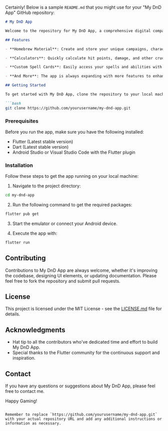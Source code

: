 Certainly! Below is a sample `README.md` that you might use for your "My DnD App" GitHub repository:

```markdown
# My DnD App

Welcome to the repository for My DnD App, a comprehensive digital companion for all your Dungeons & Dragons needs, built for Android using Dart and Flutter. This app is perfect for both seasoned Dungeon Masters and players alike, providing a range of tools and resources right at your fingertips.

## Features

- **Homebrew Material**: Create and store your unique campaigns, characters, and items. Unleash your creativity by crafting custom content for your games.

- **Calculators**: Quickly calculate hit points, damage, and other crucial DnD statistics. Save time for what matters most—adventure!

- **Custom Spell Cards**: Easily access your spells and abilities with beautifully designed custom spell cards. Customize and manage your spellbook with ease.

- **And More**: The app is always expanding with more features to enhance your DnD experience.

## Getting Started

To get started with My DnD App, clone the repository to your local machine using the following command:

```bash
git clone https://github.com/yourusername/my-dnd-app.git
```

### Prerequisites

Before you run the app, make sure you have the following installed:
- Flutter (Latest stable version)
- Dart (Latest stable version)
- Android Studio or Visual Studio Code with the Flutter plugin

### Installation

Follow these steps to get the app running on your local machine:

1. Navigate to the project directory:

```bash
cd my-dnd-app
```

2. Run the following command to get the required packages:

```bash
flutter pub get
```

3. Start the emulator or connect your Android device.

4. Execute the app with:

```bash
flutter run
```

## Contributing

Contributions to My DnD App are always welcome, whether it's improving the codebase, designing UI elements, or updating documentation. Please feel free to fork the repository and submit pull requests.

## License

This project is licensed under the MIT License - see the [LICENSE.md](LICENSE) file for details.

## Acknowledgments

- Hat tip to all the contributors who've dedicated time and effort to build My DnD App.
- Special thanks to the Flutter community for the continuous support and inspiration.

## Contact

If you have any questions or suggestions about My DnD App, please feel free to contact me.

Happy Gaming!

```

Remember to replace `https://github.com/yourusername/my-dnd-app.git` with your actual repository URL and add any additional instructions or information as necessary.
